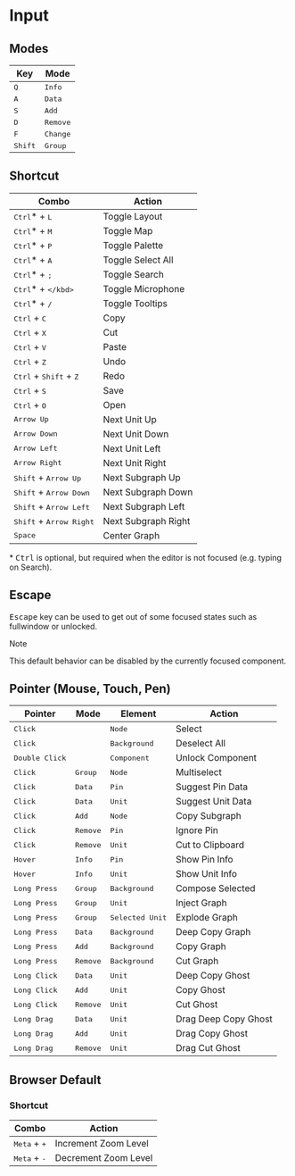 # Input

## Modes

| Key              | Mode              |
| ---------------- | ----------------- |
| <kbd>Q</kbd>     | <kbd>Info</kbd>   |
| <kbd>A</kbd>     | <kbd>Data</kbd>   |
| <kbd>S</kbd>     | <kbd>Add</kbd>    |
| <kbd>D</kbd>     | <kbd>Remove</kbd> |
| <kbd>F</kbd>     | <kbd>Change</kbd> |
| <kbd>Shift</kbd> | <kbd>Group</kbd>  |

## Shortcut

| Combo                                             | Action              |
| ------------------------------------------------- | ------------------- |
| <kbd>Ctrl</kbd>\* + <kbd>L</kbd>                  | Toggle Layout       |
| <kbd>Ctrl</kbd>\* + <kbd>M</kbd>                  | Toggle Map          |
| <kbd>Ctrl</kbd>\* + <kbd>P</kbd>                  | Toggle Palette      |
| <kbd>Ctrl</kbd>\* + <kbd>A</kbd>                  | Toggle Select All   |
| <kbd>Ctrl</kbd>\* + <kbd>;</kbd>                  | Toggle Search       |
| <kbd>Ctrl</kbd>\* + <kbd>\</kbd>                  | Toggle Microphone   |
| <kbd>Ctrl</kbd>\* + <kbd>/</kbd>                  | Toggle Tooltips     |
| <kbd>Ctrl</kbd> + <kbd>C</kbd>                    | Copy                |
| <kbd>Ctrl</kbd> + <kbd>X</kbd>                    | Cut                 |
| <kbd>Ctrl</kbd> + <kbd>V</kbd>                    | Paste               |
| <kbd>Ctrl</kbd> + <kbd>Z</kbd>                    | Undo                |
| <kbd>Ctrl</kbd> + <kbd>Shift</kbd> + <kbd>Z</kbd> | Redo                |
| <kbd>Ctrl</kbd> + <kbd>S</kbd>                    | Save                |
| <kbd>Ctrl</kbd> + <kbd>O</kbd>                    | Open                |
| <kbd>Arrow Up</kbd>                               | Next Unit Up        |
| <kbd>Arrow Down</kbd>                             | Next Unit Down      |
| <kbd>Arrow Left</kbd>                             | Next Unit Left      |
| <kbd>Arrow Right</kbd>                            | Next Unit Right     |
| <kbd>Shift</kbd> + <kbd>Arrow Up</kbd>            | Next Subgraph Up    |
| <kbd>Shift</kbd> + <kbd>Arrow Down</kbd>          | Next Subgraph Down  |
| <kbd>Shift</kbd> + <kbd>Arrow Left</kbd>          | Next Subgraph Left  |
| <kbd>Shift</kbd> + <kbd>Arrow Right</kbd>         | Next Subgraph Right |
| <kbd>Space</kbd>                                  | Center Graph        |

\* <kbd>Ctrl</kbd> is optional, but required when the editor is not focused (e.g. typing on Search).

## Escape

<kbd>Escape</kbd> key can be used to get out of some focused states such as fullwindow or unlocked.

> [!NOTE]
> This default behavior can be disabled by the currently focused component.

## Pointer (Mouse, Touch, Pen)

| Pointer                 | Mode              | Element                  | Action               |
| ----------------------- | ----------------- | ------------------------ | -------------------- |
| <kbd>Click</kbd>        |                   | <kbd>Node</kbd>          | Select               |
| <kbd>Click</kbd>        |                   | <kbd>Background</kbd>    | Deselect All         |
| <kbd>Double Click</kbd> |                   | <kbd>Component</kbd>     | Unlock Component     |
| <kbd>Click</kbd>        | <kbd>Group</kbd>  | <kbd>Node</kbd>          | Multiselect          |
| <kbd>Click</kbd>        | <kbd>Data</kbd>   | <kbd>Pin</kbd>           | Suggest Pin Data     |
| <kbd>Click</kbd>        | <kbd>Data</kbd>   | <kbd>Unit</kbd>          | Suggest Unit Data    |
| <kbd>Click</kbd>        | <kbd>Add</kbd>    | <kbd>Node</kbd>          | Copy Subgraph        |
| <kbd>Click</kbd>        | <kbd>Remove</kbd> | <kbd>Pin</kbd>           | Ignore Pin           |
| <kbd>Click</kbd>        | <kbd>Remove</kbd> | <kbd>Unit</kbd>          | Cut to Clipboard     |
| <kbd>Hover</kbd>        | <kbd>Info</kbd>   | <kbd>Pin</kbd>           | Show Pin Info        |
| <kbd>Hover</kbd>        | <kbd>Info</kbd>   | <kbd>Unit</kbd>          | Show Unit Info       |
| <kbd>Long Press</kbd>   | <kbd>Group</kbd>  | <kbd>Background</kbd>    | Compose Selected     |
| <kbd>Long Press</kbd>   | <kbd>Group</kbd>  | <kbd>Unit</kbd>          | Inject Graph         |
| <kbd>Long Press</kbd>   | <kbd>Group</kbd>  | <kbd>Selected Unit</kbd> | Explode Graph        |
| <kbd>Long Press</kbd>   | <kbd>Data</kbd>   | <kbd>Background</kbd>    | Deep Copy Graph      |
| <kbd>Long Press</kbd>   | <kbd>Add</kbd>    | <kbd>Background</kbd>    | Copy Graph           |
| <kbd>Long Press</kbd>   | <kbd>Remove</kbd> | <kbd>Background</kbd>    | Cut Graph            |
| <kbd>Long Click</kbd>   | <kbd>Data</kbd>   | <kbd>Unit</kbd>          | Deep Copy Ghost      |
| <kbd>Long Click</kbd>   | <kbd>Add</kbd>    | <kbd>Unit</kbd>          | Copy Ghost           |
| <kbd>Long Click</kbd>   | <kbd>Remove</kbd> | <kbd>Unit</kbd>          | Cut Ghost            |
| <kbd>Long Drag</kbd>    | <kbd>Data</kbd>   | <kbd>Unit</kbd>          | Drag Deep Copy Ghost |
| <kbd>Long Drag</kbd>    | <kbd>Add</kbd>    | <kbd>Unit</kbd>          | Drag Copy Ghost      |
| <kbd>Long Drag</kbd>    | <kbd>Remove</kbd> | <kbd>Unit</kbd>          | Drag Cut Ghost       |

## Browser Default

### Shortcut

| Combo                          | Action               |
| ------------------------------ | -------------------- |
| <kbd>Meta</kbd> + <kbd>+</kbd> | Increment Zoom Level |
| <kbd>Meta</kbd> + <kbd>-</kbd> | Decrement Zoom Level |
